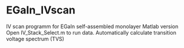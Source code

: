 # EGaIn_IVscan
IV scan programm for EGaIn self-assembled monolayer
Matlab version
Open IV_Stack_Select.m to run data.
Automatically calculate transition voltage spectrum (TVS)
